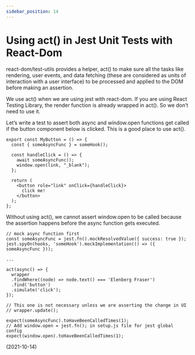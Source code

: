 ```yaml
---
sidebar_position: 14
---
```


# Using act() in Jest Unit Tests with React-Dom

react-dom/test-utils provides a helper, act() to make sure all the tasks like rendering, user events, and data fetching (these are considered as units of interaction with a user interface) to be processed and applied to the DOM before making an assertion.

We use act() when we are using jest with react-dom. If you are using React Testing Library, the render function is already wrapped in act(). So we don’t need to use it.

Let’s write a test to assert both async and window.open functions get called if the button component below is clicked. This is a good place to use act().

```tsx
export const MyButton = () => {
  const { someAsyncFunc } = someHook();

  const handleClick = () => {
    await someAsyncFunc();
    window.open(link, "_blank");
  };

  return (
    <button role="link" onClick={handleClick}>
      click me!
    </button>
  );
};
```

Without using act(), we cannot assert window.open to be called because the assertion happens before the async function gets executed.

```tsx
// mock async function first
const someAsyncFunc = jest.fn().mockResolvedValue({ success: true });
jest.spyOn(hooks, 'someHook').mockImplementation(() => ({ someAsyncFunc }));

...

act(async() => {
  wrapper
  .findWhere((node) => node.text() === 'Elenberg Fraser')
  .find('button')
  .simulate('click');
});

// This one is not necessary unless we are asserting the change in UI
// wrapper.update();

expect(someAsyncFunc).toHaveBeenCalledTimes(1);
// Add window.open = jest.fn(); in setup.js file for jest global config
expect(window.open).toHaveBeenCalledTimes(1);
```

(2021-10-14)
